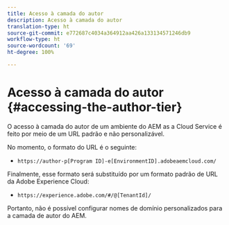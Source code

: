 ```yaml
---
title: Acesso à camada do autor
description: Acesso à camada do autor
translation-type: ht
source-git-commit: e772687c4034a364912aa426a133134571246db9
workflow-type: ht
source-wordcount: '69'
ht-degree: 100%

---
```



# Acesso à camada do autor {#accessing-the-author-tier}

O acesso à camada do autor de um ambiente do AEM as a Cloud Service é feito por meio de um URL padrão e não personalizável.

No momento, o formato do URL é o seguinte:

* `https://author-p[Program ID]-e[EnvironmentID].adobeaemcloud.com/`

Finalmente, esse formato será substituído por um formato padrão de URL da Adobe Experience Cloud:

* `https://experience.adobe.com/#/@[TenantId]/`

Portanto, não é possível configurar nomes de domínio personalizados para a camada de autor do AEM.
